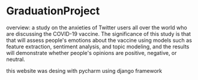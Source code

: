 # GraduationProject

overview:
a study on the anxieties of Twitter users all over the world who are discussing the COVID-19 vaccine. 
The significance of this study is that that will assess people's emotions about the vaccine using models such as feature extraction, 
sentiment analysis, and topic modeling, and the results will demonstrate whether people's opinions are positive, negative, or neutral.


this website was desing with pycharm using django framework
